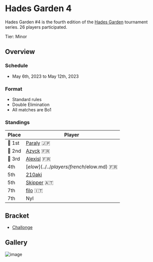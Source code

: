 # Hades Garden 4

Hades Garden #4 is the fourth edition of the 
[Hades Garden](hgmain.md) tournament series.
26 players participated.

Tier: Minor

## Overview

### Schedule
- May 6th, 2023 to May 12th, 2023

### Format
- Standard rules
- Double Elimination
- All matches are Bo1

### Standings

| Place | Player |
| - | - |
|:1st_place_medal: 1st | [Paraly](../../players/japanese/paraly.md) :jp: |
|:2nd_place_medal: 2nd | [Azyck](../../players/french/azyck.md) :fr: |
|:3rd_place_medal: 3rd | [Alexisl](../../players/french/alexisl.md) :fr: |
| 4th | [$elow](../../players/french/$elow.md) :fr: |
| 5th | [210aki](../../players/french/210aki) |
| 5th | [Skipper](../../players/austrian/skipper.md) :austria: |
| 7th | [filo](../../players/italian/filo.md) :it: |
| 7th | Nyl |

## Bracket
- [Challonge](https://challonge.com/gwe99c4t)

## Gallery

![image](https://github.com/inabikarilibrary/inalib/assets/110833255/8a5a0c21-977a-43e0-9f98-a89040ccb441)


